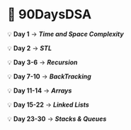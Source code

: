 # 📌 90DaysDSA

💡 **Day 1** -> **_Time and Space Complexity_**

💡 **Day 2** -> **_STL_**

💡 **Day 3-6** -> **_Recursion_**

💡 **Day 7-10** -> **_BackTracking_**

💡 **Day 11-14** -> **_Arrays_**

💡 **Day 15-22** -> **_Linked Lists_**

💡 **Day 23-30** -> **_Stacks & Queues_**
